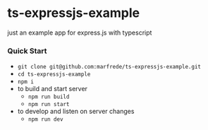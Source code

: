 # ts-expressjs-example
just an example app for express.js with typescript

### Quick Start

- `git clone git@github.com:marfrede/ts-expressjs-example.git`
- `cd ts-expressjs-example`
- `npm i`
- to build and start server
  - `npm run build`
  - `npm run start`
- to develop and listen on server changes
  - `npm run dev`
